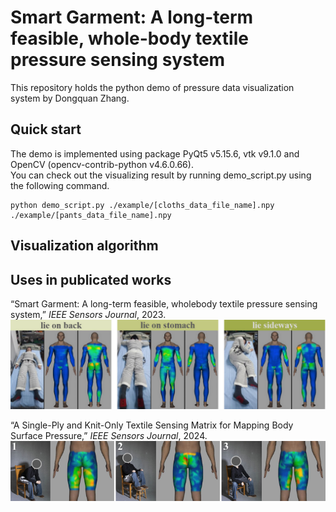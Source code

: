 # Smart Garment: A long-term feasible, whole-body textile pressure sensing system  
This repository holds the python demo of pressure data visualization system by Dongquan Zhang.  
## Quick start  
The demo is implemented using package PyQt5 v5.15.6, vtk v9.1.0 and OpenCV (opencv-contrib-python v4.6.0.66).  
You can check out the visualizing result by running demo_script.py using the following command.
```
python demo_script.py ./example/[cloths_data_file_name].npy ./example/[pants_data_file_name].npy
```

## Visualization algorithm

## Uses in publicated works
“Smart Garment: A long-term feasible, wholebody textile pressure sensing system,” _IEEE Sensors Journal_, 2023.  
![](./fig/Use_in_IEEE_Sensors_2023.png)


“A Single-Ply and Knit-Only Textile Sensing Matrix for Mapping Body Surface Pressure,” _IEEE Sensors Journal_, 2024.  
![](./fig/Use_in_IEEE_Sensors_2024.png)
